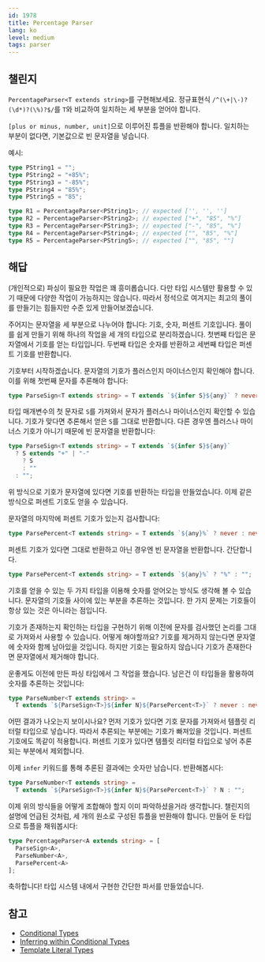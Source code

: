 ```yaml
---
id: 1978
title: Percentage Parser
lang: ko
level: medium
tags: parser
---
```


## 챌린지

`PercentageParser<T extends string>`를 구현해보세요.
정규표현식 `/^(\+|\-)?(\d*)?(\%)?$/`를 `T`와 비교하여 일치하는 세 부분을 얻어야 합니다.

`[plus or minus, number, unit]`으로 이루어진 튜플을 반환해야 합니다.
일치하는 부분이 없다면, 기본값으로 빈 문자열을 넣습니다.

예시:

```typescript
type PString1 = "";
type PString2 = "+85%";
type PString3 = "-85%";
type PString4 = "85%";
type PString5 = "85";

type R1 = PercentageParser<PString1>; // expected ['', '', '']
type R2 = PercentageParser<PString2>; // expected ["+", "85", "%"]
type R3 = PercentageParser<PString3>; // expected ["-", "85", "%"]
type R4 = PercentageParser<PString4>; // expected ["", "85", "%"]
type R5 = PercentageParser<PString5>; // expected ["", "85", ""]
```

## 해답

(개인적으로) 파싱이 필요한 작업은 꽤 흥미롭습니다.
다만 타입 시스템만 활용할 수 있기 때문에 다양한 작업이 가능하지는 않습니다.
따라서 정석으로 여겨지는 최고의 풀이를 만들기는 힘들지만 수준 있게 만들어보겠습니다.

주어지는 문자열을 세 부분으로 나누어야 합니다: 기호, 숫자, 퍼센트 기호입니다.
풀이를 쉽게 만들기 위해 하나의 작업을 세 개의 타입으로 분리하겠습니다.
첫번째 타입은 문자열에서 기호를 얻는 타입입니다.
두번째 타입은 숫자를 반환하고 세번째 타입은 퍼센트 기호를 반환합니다.

기호부터 시작하겠습니다.
문자열의 기호가 플러스인지 마이너스인지 확인해야 합니다.
이를 위해 첫번째 문자를 추론해야 합니다:

```typescript
type ParseSign<T extends string> = T extends `${infer S}${any}` ? never : never;
```

타입 매개변수의 첫 문자로 `S`를 가져와서 문자가 플러스나 마이너스인지 확인할 수 있습니다.
기호가 맞다면 추론해서 얻은 `S`를 그대로 반환합니다.
다른 경우엔 플러스나 마이너스 기호가 아니기 때문에 빈 문자열을 반환합니다:

```typescript
type ParseSign<T extends string> = T extends `${infer S}${any}`
  ? S extends "+" | "-"
    ? S
    : ""
  : "";
```

위 방식으로 기호가 문자열에 있다면 기호를 반환하는 타입을 만들었습니다.
이제 같은 방식으로 퍼센트 기호도 얻을 수 있습니다.

문자열의 마지막에 퍼센트 기호가 있는지 검사합니다:

```typescript
type ParsePercent<T extends string> = T extends `${any}%` ? never : never;
```

퍼센트 기호가 있다면 그대로 반환하고 아닌 경우엔 빈 문자열을 반환합니다.
간단합니다.

```typescript
type ParsePercent<T extends string> = T extends `${any}%` ? "%" : "";
```

기호를 얻을 수 있는 두 가지 타입을 이용해 숫자를 얻어오는 방식도 생각해 볼 수 있습니다.
문자열의 기호들 사이에 있는 부분을 추론하는 것입니다.
한 가지 문제는 기호들이 항상 있는 것은 아니라는 점입니다.

기호가 존재하는지 확인하는 타입을 구현하기 위해 이전에 문자를 검사했던 논리를 그대로 가져와서 사용할 수 있습니다.
어떻게 해야할까요?
기호를 제거하지 않는다면 문자열에 숫자와 함께 남아있을 것입니다.
하지만 기호는 필요하지 않습니다
기호가 존재한다면 문자열에서 제거해야 합니다.

운좋게도 이전에 만든 파싱 타입에서 그 작업을 했습니다.
남은건 이 타입들을 활용하여 숫자를 추론하는 것입니다:

```typescript
type ParseNumber<T extends string> =
  T extends `${ParseSign<T>}${infer N}${ParsePercent<T>}` ? never : never;
```

어떤 결과가 나오는지 보이시나요?
먼저 기호가 있다면 기호 문자를 가져와서 템플릿 리터럴 타입으로 넣습니다.
따라서 추론되는 부분에는 기호가 빠져있을 것입니다.
퍼센트 기호에도 똑같이 적용합니다.
퍼센트 기호가 있다면 템플릿 리터럴 타입으로 넣어 추론되는 부분에서 제외합니다.

이제 `infer` 키워드를 통해 추론된 결과에는 숫자만 남습니다.
반환해봅시다:

```typescript
type ParseNumber<T extends string> =
  T extends `${ParseSign<T>}${infer N}${ParsePercent<T>}` ? N : "";
```

이제 위의 방식들을 어떻게 조합해야 할지 이미 파악하셨을거라 생각합니다.
챌린지의 설명에 언급된 것처럼, 세 개의 원소로 구성된 튜플을 반환해야 합니다.
만들어 둔 타입으로 튜플을 채워봅시다:

```typescript
type PercentageParser<A extends string> = [
  ParseSign<A>,
  ParseNumber<A>,
  ParsePercent<A>
];
```

축하합니다!
타입 시스템 내에서 구현한 간단한 파서를 만들었습니다.

## 참고

- [Conditional Types](https://www.typescriptlang.org/docs/handbook/2/conditional-types.html)
- [Inferring within Conditional Types](https://www.typescriptlang.org/docs/handbook/2/conditional-types.html#inferring-within-conditional-types)
- [Template Literal Types](https://www.typescriptlang.org/docs/handbook/release-notes/typescript-4-1.html#template-literal-types)
